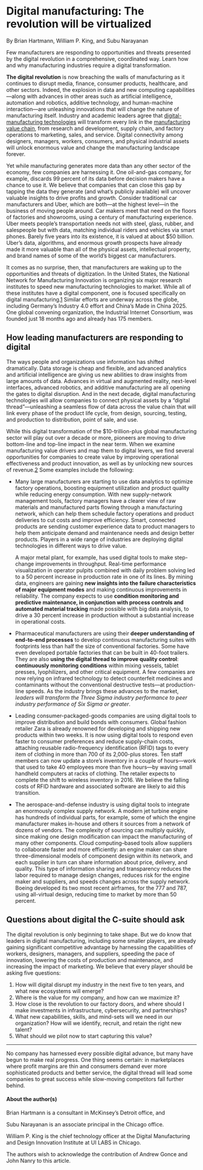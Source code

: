 # Digital manufacturing: The revolution will be virtualized

​By  Brian Hartmann, William P. King, and Subu Narayanan

Few manufacturers are responding to opportunities and threats  presented by the digital revolution in a comprehensive, coordinated  way. Learn how and why manufacturing industries require a digital  transformation.

**The digital revolution** is now breaching the  walls of manufacturing as it continues to disrupt media, finance,  consumer products, healthcare, and other sectors. Indeed, the explosion  in data and new computing capabilities—along with advances in other  areas such as artificial intelligence, automation and robotics, additive  technology, and human-machine interaction—are unleashing innovations  that will change the nature of manufacturing itself. Industry and  academic leaders agree that [digital-manufacturing technologies](https://www.mckinsey.com/business-functions/operations/our-insights/manufacturings-next-act) will transform every link in the [manufacturing value chain](https://www.mckinsey.com/business-functions/operations/our-insights/digitizing-the-value-chain),  from research and development, supply chain, and factory operations to  marketing, sales, and service. Digital connectivity among designers,  managers, workers, consumers, and physical industrial assets will unlock  enormous value and change the manufacturing landscape forever.

Yet while manufacturing generates more data than any other sector of  the economy, few companies are harnessing it. One oil-and-gas company,  for example, discards 99 percent of its data before decision makers have  a chance to use it. We believe that companies that can close this gap  by tapping the data they generate (and what’s publicly available) will  uncover valuable insights to drive profits and growth. Consider  traditional car manufacturers and Uber, which are both—at the highest  level—in the business of moving people around. Car makers meet that need  on the floors of factories and showrooms, using a century of  manufacturing experience. Uber meets people’s transportation needs not  with steel, glass, rubber, and salespeople but with data, matching  individual riders and vehicles via smart phones. Barely five years into  its existence, it is valued at about $50 billion. Uber’s data,  algorithms, and enormous growth prospects have already made it more  valuable than all of the physical assets, intellectual property, and  brand names of some of the world’s biggest car manufacturers.

It comes as no surprise, then, that manufacturers are waking up to  the opportunities and threats of digitization. In the United States, the  National Network for Manufacturing Innovation is organizing six major  research institutes to speed new manufacturing technologies to market.  While all of these institutes have a digital component, one is focused  specifically on digital manufacturing.[1](https://www.mckinsey.com/business-functions/operations/our-insights/digital-manufacturing-the-revolution-will-be-virtualized#)   Similar efforts are underway across the globe, including Germany’s  Industry 4.0 effort and China’s Made in China 2025. One global convening  organization, the Industrial Internet Consortium, was founded just 18  months ago and already has 175 members.

## How leading manufacturers are responding to digital

The ways people and organizations use information has shifted  dramatically. Data storage is cheap and flexible, and advanced analytics  and artificial intelligence are giving us new abilities to draw  insights from large amounts of data. Advances in virtual and augmented  reality, next-level interfaces, advanced robotics, and additive  manufacturing are all opening the gates to digital disruption. And in  the next decade, digital manufacturing technologies will allow companies  to connect physical assets by a “digital thread”—unleashing a seamless  flow of data across the value chain that will link every phase of the  product life cycle, from design, sourcing, testing, and production to  distribution, point of sale, and use.

While this digital transformation of the $10-trillion-plus global  manufacturing sector will play out over a decade or more, pioneers are  moving to drive bottom-line and top-line impact in the near term. When  we examine manufacturing value drivers and map them to digital levers,  we find several opportunities for companies to create value by improving  operational effectiveness and product innovation, as well as by  unlocking new sources of revenue.[2](https://www.mckinsey.com/business-functions/operations/our-insights/digital-manufacturing-the-revolution-will-be-virtualized#)  Some examples include the following:

- Many large manufacturers are starting to use data analytics to  optimize factory operations, boosting equipment utilization and product  quality while reducing energy consumption. With new supply-network  management tools, factory managers have a clearer view of raw materials  and manufactured parts flowing through a manufacturing network, which  can help them schedule factory operations and product deliveries to cut  costs and improve efficiency. Smart, connected products are sending  customer experience data to product managers to help them anticipate  demand and maintenance needs and design better products. Players in a  wide range of industries are deploying digital technologies in different  ways to drive value.

  A major metal plant, for example, has used digital tools to make  step-change improvements in throughput. Real-time performance  visualization in operator pulpits combined with daily problem solving  led to a 50 percent increase in production rate in one of its lines. By  mining data, engineers are gaining **new insights into the failure  characteristics of major equipment modes** and making continuous  improvements in reliability. The company expects to use **condition  monitoring and predictive maintenance, in conjunction with process  controls and automated material tracking** made possible with big data  analysis, to drive a 30 percent increase in production without a  substantial increase in operational costs.

- Pharmaceutical manufacturers are using their **deeper  understanding of end-to-end processes** to develop continuous  manufacturing suites with footprints less than half the size of  conventional factories. Some have even developed portable factories that  can be built in 40-foot trailers. They are also **using the digital  thread to improve quality control**: **continuously monitoring conditions**  within mixing vessels, tablet presses, lyophilizers, and other critical  equipment. A few companies are now relying on infrared technology to  detect counterfeit medicines and contaminants without the conventional  destructive tests—at production-line speeds. As the industry brings  these advances to the market, *leaders will transform the Three Sigma industry performance to peer industry performance of Six Sigma or  greater*.

- Leading consumer-packaged-goods companies are using digital  tools to improve distribution and build bonds with consumers. Global  fashion retailer Zara is already renowned for developing and shipping  new products within two weeks. It is now using digital tools to respond  even faster to consumer preferences and reduce supply-chain costs,  attaching reusable radio-frequency identification (RFID) tags to every  item of clothing in more than 700 of its 2,000-plus stores. Ten staff  members can now update a store’s inventory in a couple of hours—work  that used to take 40 employees more than five hours—by waving small  handheld computers at racks of clothing. The retailer expects to  complete the shift to wireless inventory in 2016. We believe the falling  costs of RFID hardware and associated software are likely to aid this  transition.

- The aerospace-and-defense industry is using digital tools to  integrate an enormously complex supply network. A modern jet turbine  engine has hundreds of individual parts, for example, some of which the  engine manufacturer makes in-house and others it sources from a network  of dozens of vendors. The complexity of sourcing can multiply quickly,  since making one design modification can impact the manufacturing of  many other components. Cloud computing–based tools allow suppliers to  collaborate faster and more efficiently: an engine maker can share  three-dimensional models of component design within its network, and  each supplier in turn can share information about price, delivery, and  quality. This type of information sharing and transparency reduces the  labor required to manage design changes, reduces risk for the engine  maker and suppliers, and speeds changes across the supply network.  Boeing developed its two most recent airframes, for the 777 and 787,  using all-virtual design, reducing time to market by more than 50  percent.

## Questions about digital the C-suite should ask

The digital revolution is only beginning to take shape. But we do  know that leaders in digital manufacturing, including some smaller  players, are already gaining significant competitive advantage by  harnessing the capabilities of workers, designers, managers, and  suppliers, speeding the pace of innovation, lowering the costs of  production and maintenance, and increasing the impact of marketing. We  believe that every player should be asking five questions:

1. How will digital disrupt my industry in the next five to ten years, and what new ecosystems will emerge?
2. Where is the value for my company, and how can we maximize it?
3. How close is the revolution to our factory doors, and where  should I make investments in infrastructure, cybersecurity, and  partnerships?
4. What new capabilities, skills, and mind-sets will we need in our  organization? How will we identify, recruit, and retain the right new  talent?
5. What should we pilot now to start capturing this value?

------

No company has harnessed every possible digital advance, but many  have begun to make real progress. One thing seems certain: in  marketplaces where profit margins are thin and consumers demand ever  more sophisticated products and better service, the digital thread will  lead some companies to great success while slow-moving competitors fall  further behind.

#### About the author(s)

Brian Hartmann is a consultant in McKinsey’s Detroit office, and

Subu Narayanan is an associate principal in the Chicago office.

William P. King is the chief technology officer at the Digital Manufacturing and Design Innovation Institute at UI LABS in Chicago.

The authors wish to acknowledge the contribution of Andrew Gonce and John Nanry to this article.             
